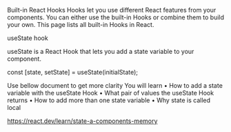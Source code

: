 Built-in React Hooks
Hooks let you use different React features from your components. You can either use the built-in Hooks or combine them to build your own. This page lists all built-in Hooks in React.

useState hook

useState is a React Hook that lets you add a state variable to your component.

const [state, setState] = useState(initialState);

Use bellow document to get more clarity
You will learn
	• How to add a state variable with the useState Hook
	• What pair of values the useState Hook returns
	• How to add more than one state variable
	• Why state is called local

https://react.dev/learn/state-a-components-memory